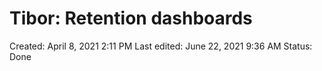 # Tibor: Retention dashboards

Created: April 8, 2021 2:11 PM
Last edited: June 22, 2021 9:36 AM
Status: Done